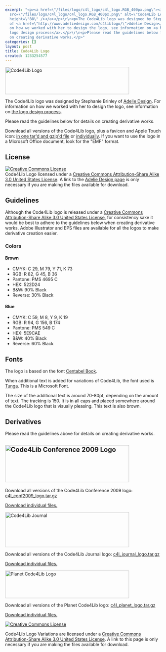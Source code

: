 ```yaml
---
excerpt: "<p><a href=\"/files/logo/c4l_logo/c4l_logo.RGB_400px.png\"><img
  src=\"/files/logo/c4l_logo/c4l_logo.RGB_400px.png\" alt=\"Code4Lib Logo\" width=\"401\"
  height=\"88\" /></a></p>\r\n<p>The Code4Lib logo was designed by Stephanie Brinley
  of <a href=\"http://www.adeliedesign.com/c4liblogo/\">Adelie Design</a>. For information
  on how we worked with her to design the logo, see information on <a href=\"http://wiki.code4lib.org/index.php/Logo_Design_Process\">the
  logo design process</a>.</p>\r\n<p>Please read the guidelines below for details
  on creating derivative works.</p>"
categories: []
layout: post
title: Code4Lib Logo
created: 1233254577
---
```

<p><a href="/files/logo/c4l_logo/c4l_logo.RGB_400px.png"><img src="/files/logo/c4l_logo/c4l_logo.RGB_400px.png" alt="Code4Lib Logo" width="401" height="88"></a></p>

<p>The Code4Lib logo was designed by Stephanie Brinley of <a href="http://www.adeliedesign.com/c4liblogo/">Adelie Design</a>. For information on how we worked with her to design the logo, see information on <a href="http://wiki.code4lib.org/index.php/Logo_Design_Process">the logo design process</a>.</p>

<p>Please read the guidelines below for details on creating derivative works.</p>

<p>Download all versions of the Code4Lib logo, plus a favicon and Apple Touch icon: <a href="/files/logo/c4l_logo.tar.gz">in one tar'd and gzip'd file</a> or <a href="/files/logo/index.html">individually</a>. If you want to use the logo in a Microsoft Office document, look for the "EMF" format.</p>

<h2>License</h2>

<p><a rel="license" href="http://creativecommons.org/licenses/by-sa/3.0/us/"><img style="border-width:0" src="http://creativecommons.org/images/public/somerights20.png" alt="Creative Commons License" /><br />
</a> Code4Lib Logo licensed under a <a rel="license" href="http://creativecommons.org/licenses/by-sa/3.0/us/">Creative Commons Attribution-Share Alike 3.0 United States License</a>. A link to the <a href="http://www.adeliedesign.com/c4liblogo/">Adelie Design page</a> is only necessary if you are making the files available for download.</p>

<h2>Guidelines</h2>

<p>Although the Code4Lib logo is released under a <a rel="license" href="http://creativecommons.org/licenses/by-sa/3.0/us/">Creative Commons Attribution-Share Alike 3.0 United States License</a>, for consistency sake it would be best to adhere to the guidelines below when creating derivative works. Adobe Illustrator and EPS files are available for all the logos to make derivative creation easier.</p>

<h3>Colors</h3>

<h4>Brown</h4>

<ul>
  <li> CMYK: C 29, M 79, Y 71, K 73</li>
  <li>RGB: R 82, G 45, B 36</li>
  <li>Pantone: PMS 4695 C</li>
  <li>HEX: 522D24</li>
  <li>B&amp;W: 90% Black</li>
  <li>Reverse: 30% Black</li>
</ul>

<h4>Blue</h4>

<ul>
  <li>CMYK: C 59, M 8, Y 9, K 19</li>
  <li>RGB: R 94, G 156, B 174</li>
  <li>Pantone: PMS 549 C</li>
  <li>HEX: 5E9CAE</li>
  <li>B&amp;W: 40% Black</li>
  <li>Reverse: 60% Black</li>
</ul>

<h2>Fonts</h2>

<p>The logo is based on the font <a href="http://www.google.com/search?q=centabel+book">Centabel Book</a>.</p>
<p>When additional text is added for variations of Code4Lib, the font used is <a href="http://www.google.com/search?hl=en&amp;q=tunga+font">Tunga</a>. This is a Microsoft Font.</p>

<p>The size of the additional text is around 70-80pt, depending on the amount of text. The tracking is 150. It is in all caps and placed somewhere around the Code4Lib logo that is visually pleasing. This text is also brown.</p>

<h2>Derivatives</h2>

<p>Please read the guidelines above for details on creating derivative works.</p>

<h2><a href="/files/logo/c4l_conf2009_logo/c4l_conf2009_logo.RGB_400px.png"><img src="/files/logo/c4l_conf2009_logo/c4l_conf2009_logo.RGB_400px.png" alt="Code4Lib Conference 2009 Logo" width="401" height="120" /></a></h2>

<p>Download all versions of the Code4Lib Conference 2009 logo: <a href="/files/logo/c4l_conf2009_logo.tar.gz">c4l_conf2009_logo.tar.gz</a></p>
<p><a href="/files/logo/index.html">Download individual files.</a></p>
<p><a href="/files/logo/c4l_journal_logo/c4l_journal_logo.RGB_400px.png"><img src="/files/logo/c4l_journal_logo/c4l_journal_logo.RGB_400px.png" alt="Code4Lib Journal" width="401" height="113" /></a></p>

<p>Download all versions of the Code4Lib Journal logo: <a href="/files/logo/c4l_journal_logo.tar.gz">c4l_journal_logo.tar.gz</a></p>

<p><a href="/files/logo/index.html">Download individual files.</a></p>

<p><a href="/files/logo/c4l_planet_logo/c4l_planet_logo.RGB_400px.png"><img title="Planet Code4Lib Logo" src="/files/logo/c4l_planet_logo/c4l_planet_logo.RGB_400px.png" alt="Planet Code4Lib Logo" width="401" height="89" /></a></p>

<p>Download all versions of the Planet Code4Lib logo: <a href="/files/logo/c4l_planet_logo.tar.gz">c4l_planet_logo.tar.gz</a></p>

<p><a href="/files/logo/index.html">Download individual files.</a></p>

<p><a rel="license" href="http://creativecommons.org/licenses/by-sa/3.0/us/"><img style="border-width:0" src="http://creativecommons.org/images/public/somerights20.png" alt="Creative Commons License" /></a><br />

<span>Code4Lib Logo Variations</span> are licensed under a <a rel="license" href="http://creativecommons.org/licenses/by-sa/3.0/us/">Creative Commons Attribution-Share Alike 3.0 United States License</a>. A link to this page is only necessary if you are making the files available for download.</p>